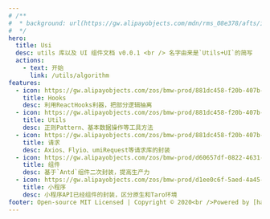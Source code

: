 ```yaml
---
# /**
#  * background: url(https://gw.alipayobjects.com/mdn/rms_08e378/afts/img/A*kJM2Q6uPXCAAAAAAAAAAAABkARQnAQ)
#  */
hero:
  title: Usi
  desc: utils 库以及 UI 组件文档 v0.0.1 <br /> 名字由来是`Utils+UI`的简写
  actions:
    - text: 开始
      link: /utils/algorithm
features:
  - icon: https://gw.alipayobjects.com/zos/bmw-prod/881dc458-f20b-407b-947a-95104b5ec82b/k79dm8ih_w144_h144.png
    title: Hooks
    desc: 利用ReactHooks利器，把部分逻辑抽离
  - icon: https://gw.alipayobjects.com/zos/bmw-prod/881dc458-f20b-407b-947a-95104b5ec82b/k79dm8ih_w144_h144.png
    title: Utils
    desc: 正则Pattern、基本数据操作等工具方法
  - icon: https://gw.alipayobjects.com/zos/bmw-prod/881dc458-f20b-407b-947a-95104b5ec82b/k79dm8ih_w144_h144.png
    title: 请求
    desc: Axios、Flyio、umiRequest等请求库的封装
  - icon: https://gw.alipayobjects.com/zos/bmw-prod/d60657df-0822-4631-9d7c-e7a869c2f21c/k79dmz3q_w126_h126.png
    title: 组件
    desc: 基于`Antd`组件二次封装，提高生产力
  - icon: https://gw.alipayobjects.com/zos/bmw-prod/d1ee0c6f-5aed-4a45-a507-339a4bfe076c/k7bjsocq_w144_h144.png
    title: 小程序
    desc: 小程序API已经组件的封装，区分原生和Taro环境
footer: Open-source MIT Licensed | Copyright © 2020<br />Powered by [haoyinag](https://github.com/haoyinag)
---
```

